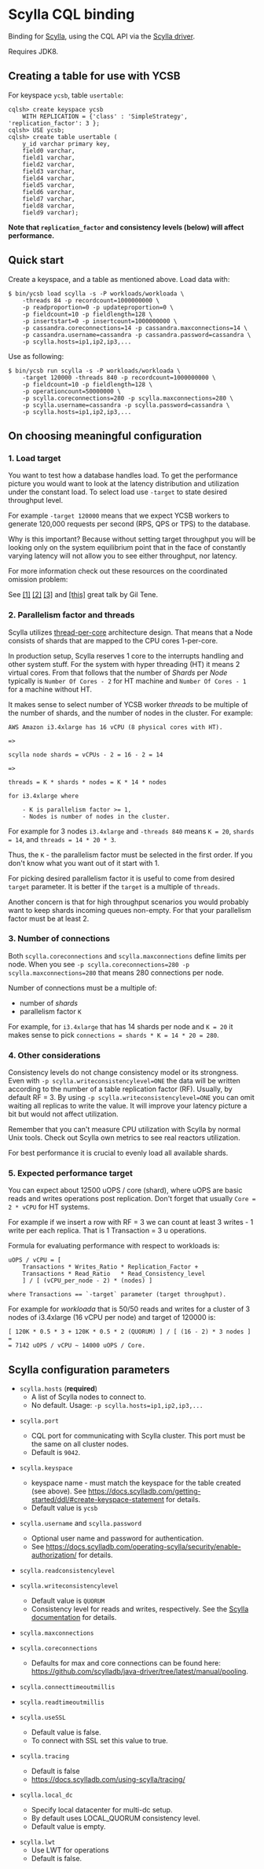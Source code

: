 <!--
Copyright (c) 2020 YCSB contributors. All rights reserved.

Licensed under the Apache License, Version 2.0 (the "License"); you
may not use this file except in compliance with the License. You
may obtain a copy of the License at

http://www.apache.org/licenses/LICENSE-2.0

Unless required by applicable law or agreed to in writing, software
distributed under the License is distributed on an "AS IS" BASIS,
WITHOUT WARRANTIES OR CONDITIONS OF ANY KIND, either express or
implied. See the License for the specific language governing
permissions and limitations under the License. See accompanying
LICENSE file.
-->

# Scylla CQL binding

Binding for [Scylla](https://www.scylladb.com/), using the CQL API
via the [Scylla driver](https://github.com/scylladb/java-driver/).

Requires JDK8.

## Creating a table for use with YCSB

For keyspace `ycsb`, table `usertable`:

    cqlsh> create keyspace ycsb
        WITH REPLICATION = {'class' : 'SimpleStrategy', 'replication_factor': 3 };
    cqlsh> USE ycsb;
    cqlsh> create table usertable (
        y_id varchar primary key,
        field0 varchar,
        field1 varchar,
        field2 varchar,
        field3 varchar,
        field4 varchar,
        field5 varchar,
        field6 varchar,
        field7 varchar,
        field8 varchar,
        field9 varchar);

**Note that `replication_factor` and consistency levels (below) will affect performance.**

## Quick start

Create a keyspace, and a table as mentioned above. Load data with:

    $ bin/ycsb load scylla -s -P workloads/workloada \
        -threads 84 -p recordcount=1000000000 \
        -p readproportion=0 -p updateproportion=0 \
        -p fieldcount=10 -p fieldlength=128 \
        -p insertstart=0 -p insertcount=1000000000 \
        -p cassandra.coreconnections=14 -p cassandra.maxconnections=14 \
        -p cassandra.username=cassandra -p cassandra.password=cassandra \
        -p scylla.hosts=ip1,ip2,ip3,...

Use as following:

    $ bin/ycsb run scylla -s -P workloads/workloada \
        -target 120000 -threads 840 -p recordcount=1000000000 \
        -p fieldcount=10 -p fieldlength=128 \
        -p operationcount=50000000 \
        -p scylla.coreconnections=280 -p scylla.maxconnections=280 \
        -p scylla.username=cassandra -p scylla.password=cassandra \
        -p scylla.hosts=ip1,ip2,ip3,...

## On choosing meaningful configuration

### 1. Load target

You want to test how a database handles load. To get the performance picture
you would want to look at the latency distribution and utilization under the
constant load. To select load use `-target` to state desired throughput level.

For example `-target 120000` means that we expect YCSB workers to generate
120,000 requests per second (RPS, QPS or TPS) to the database.

Why is this important? Because without setting target throughput you will be
looking only on the system equilibrium point that in the face of constantly
varying latency will not allow you to see either throughput, nor latency.

For more information check out these resources on the coordinated omission problem:

See
[[1]](http://highscalability.com/blog/2015/10/5/your-load-generator-is-probably-lying-to-you-take-the-red-pi.html)
[[2]](https://medium.com/@siddontang/the-coordinated-omission-problem-in-the-benchmark-tools-5d9abef79279)
[[3]](https://bravenewgeek.com/tag/coordinated-omission/)
and [[this]](https://www.youtube.com/watch?v=lJ8ydIuPFeU)
great talk by Gil Tene.

### 2. Parallelism factor and threads

Scylla utilizes [thread-per-core](https://www.scylladb.com/product/technology/) architecture design.
That means that a Node consists of shards that are mapped to the CPU cores 1-per-core.

In production setup, Scylla reserves 1 core to the interrupts handling and other system stuff.
For the system with hyper threading (HT) it means 2 virtual cores. From that follows that the number
of _Shards_ per _Node_ typically is `Number Of Cores - 2` for HT machine and
`Number Of Cores - 1` for a machine without HT.

It makes sense to select number of YCSB worker _threads_ to be multiple of the number
of shards, and the number of nodes in the cluster. For example:

    AWS Amazon i3.4xlarge has 16 vCPU (8 physical cores with HT).

    =>

    scylla node shards = vCPUs - 2 = 16 - 2 = 14

    =>

    threads = K * shards * nodes = K * 14 * nodes

    for i3.4xlarge where

        - K is parallelism factor >= 1,
        - Nodes is number of nodes in the cluster.

For example for 3 nodes `i3.4xlarge` and `-threads 840` means
`K = 20`, `shards = 14`, and `threads = 14 * 20 * 3`.

Thus, the `K` - the parallelism factor must be selected in the first order. If you
don't know what you want out of it start with 1.

For picking desired parallelism factor it is useful to come from desired `target`
parameter. It is better if the `target` is a multiple of `threads`.

Another concern is that for high throughput scenarios you would probably
want to keep shards incoming queues non-empty. For that your parallelism factor
must be at least 2.

### 3. Number of connections

Both `scylla.coreconnections` and `scylla.maxconnections` define limits
per node. When you see `-p scylla.coreconnections=280 -p scylla.maxconnections=280`
that means 280 connections per node.

Number of connections must be a multiple of:

- number of _shards_
- parallelism factor `K`

For example, for `i3.4xlarge` that has 14 shards per node and `K = 20`
it makes sense to pick `connections = shards * K = 14 * 20 = 280`.

### 4. Other considerations

Consistency levels do not change consistency model or its strongness.
Even with `-p scylla.writeconsistencylevel=ONE` the data will be written
according to the number of a table replication factor (RF). Usually,
by default RF = 3. By using `-p scylla.writeconsistencylevel=ONE` you
can omit waiting all replicas to write the value. It will improve your
latency picture a bit but would not affect utilization.

Remember that you can't measure CPU utilization with Scylla by normal
Unix tools. Check out Scylla own metrics to see real reactors utilization.

For best performance it is crucial to evenly load all available shards.

### 5. Expected performance target

You can expect about 12500 uOPS / core (shard), where uOPS are basic
reads and writes operations post replication. Don't forget that usually
`Core = 2 * vCPU` for HT systems.

For example if we insert a row with RF = 3 we can count at least 3 writes -
1 write per each replica. That is 1 Transaction = 3 u operations.

Formula for evaluating performance with respect to workloads is:

    uOPS / vCPU = [
        Transactions * Writes_Ratio * Replication_Factor +
        Transactions * Read_Ratio   * Read_Consistency_level
        ] / [ (vCPU_per_node - 2) * (nodes) ]

    where Transactions == `-target` parameter (target throughput).

For example for _workloada_ that is 50/50 reads and writes for a cluster
of 3 nodes of i3.4xlarge (16 vCPU per node) and target of 120000 is:

    [ 120K * 0.5 * 3 + 120K * 0.5 * 2 (QUORUM) ] / [ (16 - 2) * 3 nodes ] =
    = 7142 uOPS / vCPU ~ 14000 uOPS / Core.

## Scylla configuration parameters

- `scylla.hosts` (**required**)
  - A list of Scylla nodes to connect to.
  - No default. Usage: `-p scylla.hosts=ip1,ip2,ip3,...`

* `scylla.port`

  - CQL port for communicating with Scylla cluster.
    This port must be the same on all cluster nodes.
  - Default is `9042`.

- `scylla.keyspace`

  - keyspace name - must match the keyspace for the table created (see above).
    See https://docs.scylladb.com/getting-started/ddl/#create-keyspace-statement for details.
  - Default value is `ycsb`

- `scylla.username` and `scylla.password`

  - Optional user name and password for authentication.
  - See https://docs.scylladb.com/operating-scylla/security/enable-authorization/ for details.

* `scylla.readconsistencylevel`
* `scylla.writeconsistencylevel`

  * Default value is `QUORUM`
  - Consistency level for reads and writes, respectively. 
    See the [Scylla documentation](https://docs.scylladb.com/glossary/#term-consistency-level-any) for details.

* `scylla.maxconnections`
* `scylla.coreconnections`

  * Defaults for max and core connections can be found here:
    https://github.com/scylladb/java-driver/tree/latest/manual/pooling.

* `scylla.connecttimeoutmillis`
* `scylla.readtimeoutmillis`
* `scylla.useSSL`

  * Default value is false.
  - To connect with SSL set this value to true.

* `scylla.tracing`
  * Default is false
  * https://docs.scylladb.com/using-scylla/tracing/

* `scylla.local_dc`
  - Specify local datacenter for multi-dc setup.
  - By default uses LOCAL_QUORUM consistency level.  
  - Default value is empty.

- `scylla.lwt`
  - Use LWT for operations
  - Default is false.
